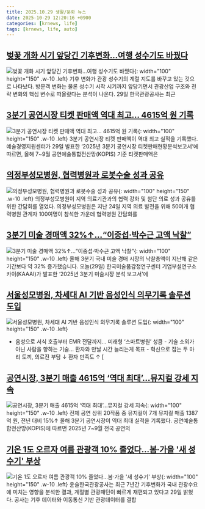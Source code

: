 ```yaml
---
title: 2025.10.29 생활/문화 뉴스
date: 2025-10-29 12:20:16 +0900
categories: [krnews, life]
tags: [krnews, life, auto]
---
```

## [벚꽃 개화 시기 앞당긴 기후변화…여행 성수기도 바꿨다](https://n.news.naver.com/mnews/article/015/0005203405)

![벚꽃 개화 시기 앞당긴 기후변화…여행 성수기도 바꿨다](https://mimgnews.pstatic.net/image/origin/015/2025/10/29/5203405.jpg?type=nf220_150){: width="100" height="150" .w-10 .left}
기후 변화가 관광 성수기의 계절 지도를 바꾸고 있는 것으로 나타났다. 방문객 변화는 물론 성수기 시작 시기까지 앞당기면서 관광산업 구조와 전략 변화의 핵심 변수로 떠올랐다는 분석이 나온다. 29일 한국관광공사는 최근

## [3분기 공연시장 티켓 판매액 역대 최고… 4615억 원 기록](https://n.news.naver.com/mnews/article/018/0006149569)

![3분기 공연시장 티켓 판매액 역대 최고… 4615억 원 기록](https://mimgnews.pstatic.net/image/origin/018/2025/10/29/6149569.jpg?type=nf220_150){: width="100" height="150" .w-10 .left}
3분기 공연시장 티켓 판매액이 역대 최고 실적을 기록했다. 예술경영지원센터가 29일 발표한 ‘2025년 3분기 공연시장 티켓판매현황분석보고서’에 따르면, 올해 7~9월 공연예술통합전산망(KOPIS) 기준 티켓판매액은

## [의정부성모병원, 협력병원과 로봇수술 성과 공유](https://n.news.naver.com/mnews/article/005/0001810629)

![의정부성모병원, 협력병원과 로봇수술 성과 공유](https://mimgnews.pstatic.net/image/origin/005/2025/10/28/1810629.jpg?type=nf220_150){: width="100" height="150" .w-10 .left}
의정부성모병원이 지역 의료기관과의 협력 강화 및 첨단 의료 성과 공유를 위한 간담회를 열었다. 의정부성모병원은 지난 24일 지역 의료 발전을 위해 50여개 협력병원 관계자 100여명이 참석한 가운데 협력병원 간담회를

## [3분기 미술 경매액 32%↑…“이중섭·박수근 고액 낙찰”](https://n.news.naver.com/mnews/article/056/0012055882)

![3분기 미술 경매액 32%↑…“이중섭·박수근 고액 낙찰”](https://mimgnews.pstatic.net/image/origin/056/2025/10/29/12055882.jpg?type=nf220_150){: width="100" height="150" .w-10 .left}
올해 3분기 국내 미술 경매 시장의 낙찰총액이 지난해 같은 기간보다 약 32% 증가했습니다. 오늘(29일) 한국미술품감정연구센터 기업부설연구소 카이(KAAAI)가 발표한 ‘2025년 3분기 미술시장 분석 보고서’에

## [서울성모병원, 차세대 AI 기반 음성인식 의무기록 솔루션 도입](https://n.news.naver.com/mnews/article/016/0002549116)

![서울성모병원, 차세대 AI 기반 음성인식 의무기록 솔루션 도입](https://mimgnews.pstatic.net/image/origin/016/2025/10/29/2549116.jpg?type=nf220_150){: width="100" height="150" .w-10 .left}
- 음성으로 서식 호출부터 EMR 전달까지… 미래형 ‘스마트병원’ 성큼 - 기술 소외가 아닌 사람을 향하는 기술… 환자와 만날 시간 늘리는게 목표 - 혁신으로 잡는 두 마리 토끼, 의료진 부담 ↓ 환자 만족도 ↑ [

## [공연시장, 3분기 매출 4615억 ‘역대 최대’…뮤지컬 강세 지속](https://n.news.naver.com/mnews/article/009/0005581010)

![공연시장, 3분기 매출 4615억 ‘역대 최대’…뮤지컬 강세 지속](https://mimgnews.pstatic.net/image/origin/009/2025/10/29/5581010.jpg?type=nf220_150){: width="100" height="150" .w-10 .left}
전체 공연 상위 20작품 중 뮤지컬이 7개 뮤지컬 매출 1387억 원, 전년 대비 15%↑ 올해 3분기 공연시장이 역대 최대 실적을 기록했다. 공연예술통합전산망(KOPIS)에 따르면 2025년 7~9월 전국 공연의

## [기온 1도 오르자 여름 관광객 10% 줄었다…봄·가을 '새 성수기' 부상](https://n.news.naver.com/mnews/article/421/0008569439)

![기온 1도 오르자 여름 관광객 10% 줄었다…봄·가을 '새 성수기' 부상](https://mimgnews.pstatic.net/image/origin/421/2025/10/29/8569439.jpg?type=nf220_150){: width="100" height="150" .w-10 .left}
윤슬한국관광공사는 최근 7년간 기후변화가 국내 관광수요에 미치는 영향을 분석한 결과, 계절별 관광패턴이 빠르게 재편되고 있다고 29일 밝혔다. 공사는 기후 데이터와 이동통신 기반 관광데이터를 결합

